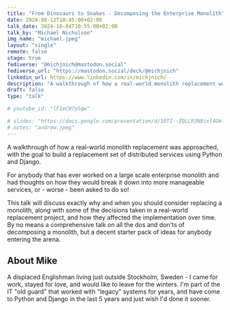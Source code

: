 ```yaml
---
title: "From Dinosaurs to Snakes - Decomposing the Enterprise Monolith"
date: 2024-08-12T10:45:00+02:00
talk_date: 2024-10-04T10:55:00+02:00
talk_by: "Michael Nicholson"
img_name: "michael.jpeg"
layout: "single"
remote: false
stage: true
fediverse: "@michjnich@mastodon.social"
fediverse_url: "https://mastodon.social/deck/@michjnich"
linkedin_url: https://www.linkedin.com/in/michjnich/
description: "A walkthrough of how a real-world monolith replacement was approached, with the goal to build a replacement set of distributed services using Python and Django. "
draft: false
type: "talk"

# youtube_id: "lF1eCH7p5qw"

# slides: "https://docs.google.com/presentation/d/1OTI--ZQLLR3N8ixl4OktEwbXfiau_0BNXicl_3j5uYc/edit?usp=sharing"
# notes: "andrew.jpeg"
---
```


A walkthrough of how a real-world monolith replacement was approached, with the goal to build a replacement set of distributed services using Python and Django.

For anybody that has ever worked on a large scale enterprise monolith and had thoughts on how they would break it down into more manageable services, or - worse - been asked to do so!

This talk will discuss exactly why and when you should consider replacing a monolith, along with some of the decisions taken in a real-world replacement project, and how they affected the implementation over time. By no means a comprehensive talk on all the dos and don'ts of decomposing a monolith, but a decent starter pack of ideas for anybody entering the arena.

## About Mike

A displaced Englishman living just outside Stockholm, Sweden - I came for work, stayed for love, and would like to leave for the winters. I'm part of the IT "old guard" that worked with "legacy" systems for years, and have come to Python and Django in the last 5 years and just wish I'd done it sooner. 


